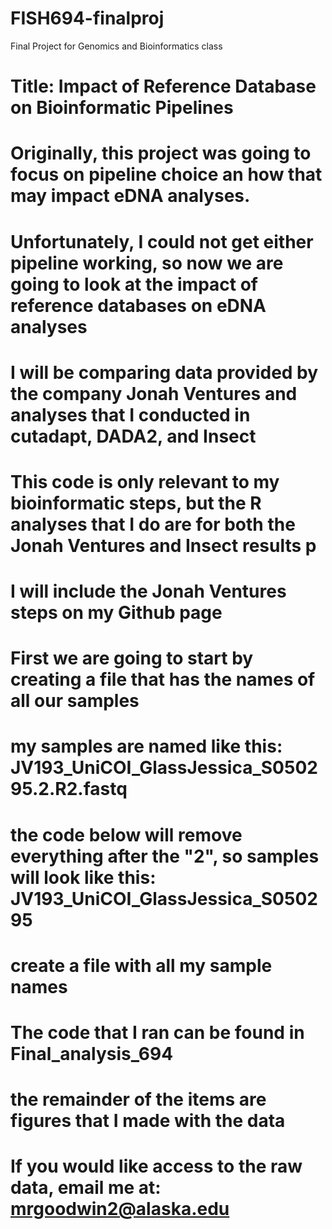 # FISH694-finalproj
Final Project for Genomics and Bioinformatics class

# Title: Impact of Reference Database on Bioinformatic Pipelines 


 # Originally, this project was going to focus on pipeline choice an how that may impact eDNA analyses. 
 # Unfortunately, I could not get either pipeline working, so now we are going to look at the impact of reference databases on eDNA analyses 
 # I will be comparing data provided by the company Jonah Ventures and analyses that I conducted in cutadapt, DADA2, and Insect 
 # This code is only relevant to my bioinformatic steps, but the R analyses that I do are for both the Jonah Ventures and Insect results p
 # I will include the Jonah Ventures steps on my Github page 

# First we are going to start by creating a file that has the names of all our samples
# my samples are named like this: JV193_UniCOI_GlassJessica_S050295.2.R2.fastq
# the code below will remove everything after the "2", so samples will look like this: JV193_UniCOI_GlassJessica_S050295
# create a file with all my sample names 

# The code that I ran can be found in Final_analysis_694

# the remainder of the items are figures that I made with the data 

# If you would like access to the raw data, email me at: mrgoodwin2@alaska.edu
